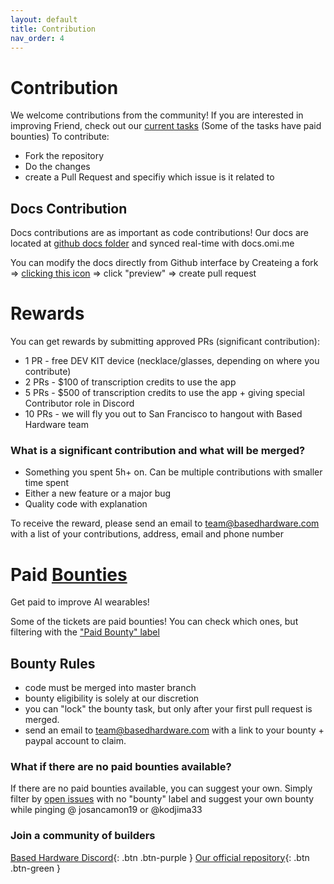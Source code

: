 ```yaml
---
layout: default
title: Contribution
nav_order: 4
---
```


# Contribution

We welcome contributions from the community! If you are interested in improving Friend, check out our [current tasks](https://github.com/BasedHardware/Omi/issues) (Some of the tasks have paid bounties)
To contribute:
* Fork the repository
* Do the changes
* create a Pull Request and specifiy which issue is it related to

## Docs Contribution
Docs contributions are as important as code contributions! Our docs are located at [github docs folder](https://github.com/BasedHardware/Omi/tree/main/docs) and synced real-time with docs.omi.me 

You can modify the docs directly from Github interface by Createing a fork => [clicking this icon](https://share.cleanshot.com/dkBSffGr) => click "preview" => create pull request  

# Rewards
You can get rewards by submitting approved PRs (significant contribution):
* 1 PR - free DEV KIT device (necklace/glasses, depending on where you contribute)
* 2 PRs - $100 of transcription credits to use the app
* 5 PRs - $500 of transcription credits to use the app + giving special Contributor role in Discord
* 10 PRs - we will fly you out to San Francisco to hangout with Based Hardware team

### What is a significant contribution and what will be merged?
* Something you spent 5h+ on. Can be multiple contributions with smaller time spent
* Either a new feature or a major bug
* Quality code with explanation

To receive the reward, please send an email to team@basedhardware.com with a list of your contributions, address, email and phone number

# Paid [Bounties](https://github.com/BasedHardware/Omi/issues?q=is:open+is:issue+label:%22Paid+Bounty+%F0%9F%92%B0%22)
Get paid to improve AI wearables!

Some of the tickets are paid bounties! You can check which ones, but filtering with the ["Paid Bounty" label](https://github.com/BasedHardware/Omi/issues?q=is:open+is:issue+label:%22Paid+Bounty+%F0%9F%92%B0%22)

## Bounty Rules

* code must be merged into master branch
* bounty eligibility is solely at our discretion
* you can "lock" the bounty task, but only after your first pull request is merged.
* send an email to team@basedhardware.com with a link to your bounty + paypal account to claim.

### What if there are no paid bounties available? 
If there are no paid bounties available, you can suggest your own. Simply filter by [open issues](https://github.com/BasedHardware/Omi/issues?q=is:open+is:issue+) with no "bounty" label and suggest your own bounty while pinging @ josancamon19 or @kodjima33







### Join a community of builders
[Based Hardware Discord](https://discord.gg/8MP3b9ymvx){: .btn .btn-purple }
[Our official repository](https://github.com/BasedHardware/Omi){: .btn .btn-green }
